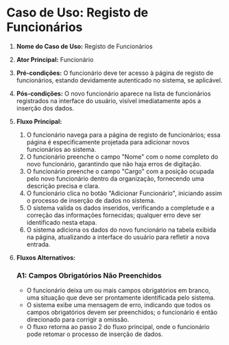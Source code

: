 # Caso de Uso: Registo de Funcionários

1. **Nome do Caso de Uso:**
   Registo de Funcionários

2. **Ator Principal:**
   Funcionário

3. **Pré-condições:**
   O funcionário deve ter acesso à página de registo de funcionários, estando devidamente autenticado no sistema, se aplicável.

4. **Pós-condições:**
   O novo funcionário aparece na lista de funcionários registrados na interface do usuário, visível imediatamente após a inserção dos dados.

5. **Fluxo Principal:**
   1. O funcionário navega para a página de registo de funcionários; essa página é especificamente projetada para adicionar novos funcionários ao sistema.
   2. O funcionário preenche o campo "Nome" com o nome completo do novo funcionário, garantindo que não haja erros de digitação.
   3. O funcionário preenche o campo "Cargo" com a posição ocupada pelo novo funcionário dentro da organização, fornecendo uma descrição precisa e clara.
   4. O funcionário clica no botão "Adicionar Funcionário", iniciando assim o processo de inserção de dados no sistema.
   5. O sistema valida os dados inseridos, verificando a completude e a correção das informações fornecidas; qualquer erro deve ser identificado nesta etapa.
   6. O sistema adiciona os dados do novo funcionário na tabela exibida na página, atualizando a interface do usuário para refletir a nova entrada.

6. **Fluxos Alternativos:**
   ### A1: Campos Obrigatórios Não Preenchidos
   - O funcionário deixa um ou mais campos obrigatórios em branco, uma situação que deve ser prontamente identificada pelo sistema.
   - O sistema exibe uma mensagem de erro, indicando que todos os campos obrigatórios devem ser preenchidos; o funcionário é então direcionado para corrigir a omissão.
   - O fluxo retorna ao passo 2 do fluxo principal, onde o funcionário pode retomar o processo de inserção de dados.
